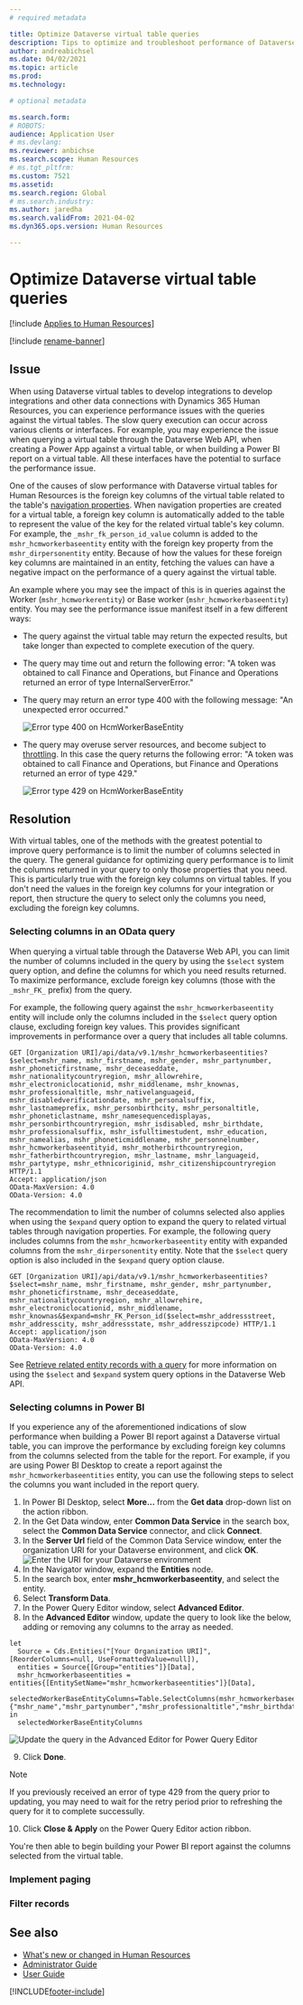 ```yaml
---
# required metadata

title: Optimize Dataverse virtual table queries
description: Tips to optimize and troubleshoot performance of Dataverse virtual table queries
author: andreabichsel
ms.date: 04/02/2021
ms.topic: article
ms.prod: 
ms.technology: 

# optional metadata

ms.search.form: 
# ROBOTS: 
audience: Application User
# ms.devlang: 
ms.reviewer: anbichse
ms.search.scope: Human Resources
# ms.tgt_pltfrm: 
ms.custom: 7521
ms.assetid: 
ms.search.region: Global
# ms.search.industry: 
ms.author: jaredha
ms.search.validFrom: 2021-04-02
ms.dyn365.ops.version: Human Resources

---
```


# Optimize Dataverse virtual table queries

[!include [Applies to Human Resources](../includes/applies-to-hr.md)]

[!include [rename-banner](~/includes/cc-data-platform-banner.md)]

## Issue

When using Dataverse virtual tables to develop integrations to develop integrations and other data connections with Dynamics 365 Human Resources, you can experience performance issues with the queries against the virtual tables. The slow query execution can occur across various clients or interfaces. For example, you may experience the issue when querying a virtual table through the Dataverse Web API, when creating a Power App against a virtual table, or when building a Power BI report on a virtual table. All these interfaces have the potential to surface the performance issue. 

One of the causes of slow performance with Dataverse virtual tables for Human Resources is the foreign key columns of the virtual table related to the table's [navigation properties](https://docs.microsoft.com/powerapps/developer/data-platform/webapi/web-api-types-operations#navigation-properties). When navigation properties are created for a virtual table, a foreign key column is automatically added to the table to represent the value of the key for the related virtual table's key column. For example, the `_mshr_fk_person_id_value` column is added to the `mshr_hcmworkerbaseentity` entity with the foreign key property from the `mshr_dirpersonentity` entity. Because of how the values for these foreign key columns are maintained in an entity, fetching the values can have a negative impact on the performance of a query against the virtual table.

An example where you may see the impact of this is in queries against the Worker (`mshr_hcmworkerentity`) or Base worker (`mshr_hcmworkerbaseentity`) entity. You may see the performance issue manifest itself in a few different ways:

- The query against the virtual table may return the expected results, but take longer than expected to complete execution of the query.
- The query may time out and return the following error: "A token was obtained to call Finance and Operations, but Finance and Operations returned an error of type InternalServerError."
- The query may return an error type 400 with the following message: "An unexpected error occurred."

  ![Error type 400 on HcmWorkerBaseEntity](./media/HcmWorkerBaseEntityErrorType400.png)

- The query may overuse server resources, and become subject to [throttling](https://docs.microsoft.com/dynamics365/human-resources/hr-admin-integration-throttling-faq). In this case the query returns the following error: "A token was obtained to call Finance and Operations, but Finance and Operations returned an error of type 429."

  ![Error type 429 on HcmWorkerBaseEntity](./media/HcmWorkerBaseEntityErrorType429.png)

## Resolution

With virtual tables, one of the methods with the greatest potential to improve query performance is to limit the number of columns selected in the query. The general guidance for optimizing query performance is to limit the columns returned in your query to only those properties that you need. This is particularly true with the foreign key columns on virtual tables. If you don't need the values in the foreign key columns for your integration or report, then structure the query to select only the columns you need, excluding the foreign key columns. 

### Selecting columns in an OData query

When querying a virtual table through the Dataverse Web API, you can limit the number of columns included in the query by using the `$select` system query option, and define the columns for which you need results returned. To maximize performance, exclude foreign key columns (those with the `_mshr_FK_` prefix) from the query.

For example, the following query against the `mshr_hcmworkerbaseentity` entity will include only the columns included in the `$select` query option clause, excluding foreign key values. This provides significant improvements in performance over a query that includes all table columns.

```http
GET [Organization URI]/api/data/v9.1/mshr_hcmworkerbaseentities?$select=mshr_name, mshr_firstname, mshr_gender, mshr_partynumber, mshr_phoneticfirstname, mshr_deceaseddate, mshr_nationalitycountryregion, mshr_allowrehire, mshr_electroniclocationid, mshr_middlename, mshr_knownas, mshr_professionaltitle, mshr_nativelanguageid, mshr_disabledverificationdate, mshr_personalsuffix, mshr_lastnameprefix, mshr_personbirthcity, mshr_personaltitle, mshr_phoneticlastname, mshr_namesequencedisplayas, mshr_personbirthcountryregion, mshr_isdisabled, mshr_birthdate, mshr_professionalsuffix, mshr_isfulltimestudent, mshr_education, mshr_namealias, mshr_phoneticmiddlename, mshr_personnelnumber, mshr_hcmworkerbaseentityid, mshr_motherbirthcountryregion, mshr_fatherbirthcountryregion, mshr_lastname, mshr_languageid, mshr_partytype, mshr_ethnicoriginid, mshr_citizenshipcountryregion HTTP/1.1
Accept: application/json
OData-MaxVersion: 4.0
OData-Version: 4.0
```

The recommendation to limit the number of columns selected also applies when using the `$expand` query option to expand the query to related virtual tables through navigation properties. For example, the following query includes columns from the `mshr_hcmworkerbaseentity` entity with expanded columns from the `mshr_dirpersonentity` entity. Note that the `$select` query option is also included in the `$expand` query option clause.

```http
GET [Organization URI]/api/data/v9.1/mshr_hcmworkerbaseentities?$select=mshr_name, mshr_firstname, mshr_gender, mshr_partynumber, mshr_phoneticfirstname, mshr_deceaseddate, mshr_nationalitycountryregion, mshr_allowrehire, mshr_electroniclocationid, mshr_middlename, mshr_knownas&$expand=mshr_FK_Person_id($select=mshr_addressstreet, mshr_addresscity, mshr_addressstate, mshr_addresszipcode) HTTP/1.1
Accept: application/json
OData-MaxVersion: 4.0
OData-Version: 4.0
```

See [Retrieve related entity records with a query](https://docs.microsoft.com/powerapps/developer/data-platform/webapi/retrieve-related-entities-query) for more information on using the `$select` and `$expand` system query options in the Dataverse Web API.

### Selecting columns in Power BI

If you experience any of the aforementioned indications of slow performance when building a Power BI report against a Dataverse virtual table, you can improve the performance by excluding foreign key columns from the columns selected from the table for the report. For example, if you are using Power BI Desktop to create a report against the `mshr_hcmworkerbaseentities` entity, you can use the following steps to select the columns you want included in the report query.

1. In Power BI Desktop, select **More...** from the **Get data** drop-down list on the action ribbon.
2. In the Get Data window, enter **Common Data Service** in the search box, select the **Common Data Service** connector, and click **Connect**.
3. In the **Server Url** field of the Common Data Service window, enter the organization URI for your Dataverse environment, and click **OK**.
  ![Enter the URI for your Dataverse environment](./media/PowerBIDataverseURLSetup.png)
4. In the Navigator window, expand the **Entities** node.
5. In the search box, enter **mshr_hcmworkerbaseentity**, and select the entity.
6. Select **Transform Data**.
7. In the Power Query Editor window, select **Advanced Editor**.
8. In the **Advanced Editor** window, update the query to look like the below, adding or removing any columns to the array as needed.

  ```
  let
    Source = Cds.Entities("[Your Organization URI]", [ReorderColumns=null, UseFormattedValue=null]),
    entities = Source{[Group="entities"]}[Data],
    mshr_hcmworkerbaseentities = entities{[EntitySetName="mshr_hcmworkerbaseentities"]}[Data],
    selectedWorkerBaseEntityColumns=Table.SelectColumns(mshr_hcmworkerbaseentities,{"mshr_name","mshr_partynumber","mshr_professionaltitle","mshr_birthdate"})
  in
    selectedWorkerBaseEntityColumns
  ```
  ![Update the query in the Advanced Editor for Power Query Editor](./media/HcmWorkerBaseEntityPowerQueryEditor.png)

9. Click **Done**.

  > [!NOTE]
  > If you previously received an error of type 429 from the query prior to updating, you may need to wait for the retry period prior to refreshing the query for it to complete successully.

10. Click **Close & Apply** on the Power Query Editor action ribbon.

You're then able to begin building your Power BI report against the columns selected from the virtual table.

### Implement paging

### Filter records



## See also

- [What's new or changed in Human Resources](hr-admin-whats-new.md)
- [Administrator Guide](hr-admin-overview.md)
- [User Guide](hr-hrpro-overview.md)


[!INCLUDE[footer-include](../includes/footer-banner.md)]
